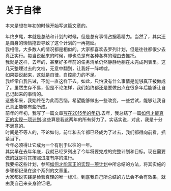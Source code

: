 # 关于自律

本来是想在年初的时候开始写这篇文章的。

年终岁尾，本就是总结和计划的时候，但是总有事情占据着精力。当然了，其实还是自身的懒惰拖沓导致了这个计划的一再拖延。  
我相信，大多数人的情况都是相似的。大家都喜欢去罗列计划，但是往往都很少去真正实行。每当说起来的时候，却也总是有各种各样的理由去推托。  
我就是这样，去年的，甚至好多年前的任务清单仍然静静地躺在未完成列表里。这几天整理过去的文档，无意中翻到，让我好一阵唏嘘。  
如果要说起来，这就是自律，自控能力的不足。  
我经常自我告诫，不能一直这样下去。如此，只怕没有什么事情是能够真正被做成了。虽然生存不易，但是不论怎样，我们始终都还是要做出点在很多年后能够让自己记起来的事情的。  
这些年来，我始终在为此而苦恼。希望能够做出一些改变，一些尝试，能够让我自己真正能够有些所成。  
前年的年初，我写了一篇文章[写在2015年的年初](write-sth-at-the-beginning-of-the-2015.md).去年，我总结了一篇[如何才能真正的实现一项计划](how-to-finish-a-plan-successfully.md).这些算是我这两年的所有努力了。实话实说，对此，我是十分不满意的。  
时间是不等人的，不论如何，前年和去年都已经成为了过去，我们都得向前看，抓紧当下。  
今年必须得让它成为一个有别于以往的一年。  
其实早在去年年底，我就已经罗列出了今年将要完成的完整计划和目标。现在需要做的就是将其按照进度有序的进行。  
我要把这些计划，参照[如何才能真正的实现一项计划](how-to-finish-a-plan-successfully.md)中所总结的方法，将其实施的步骤都纪录在这个系列的文章里。  
大家都说实践是检验真理的唯一标准。到底我自己所总结的方法会不会有效果，就由我自己来亲身验证吧。

